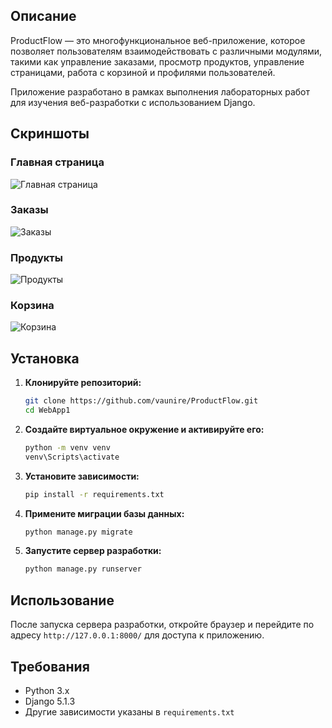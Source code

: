 ## Описание

ProductFlow — это многофункциональное веб-приложение, которое позволяет пользователям взаимодействовать с различными модулями, такими как управление заказами, просмотр продуктов, управление страницами, работа с корзиной и профилями пользователей.

Приложение разработано в рамках выполнения лабораторных работ для изучения веб-разработки с использованием Django.

## Скриншоты

### Главная страница
![Главная страница]()

### Заказы
![Заказы]()

### Продукты
![Продукты]()

### Корзина
![Корзина]()

## Установка

1. **Клонируйте репозиторий:**

   ```bash
   git clone https://github.com/vaunire/ProductFlow.git
   cd WebApp1
   ```

2. **Создайте виртуальное окружение и активируйте его:**

   ```bash
   python -m venv venv
   venv\Scripts\activate
   ```

3. **Установите зависимости:**

   ```bash
   pip install -r requirements.txt
   ```

4. **Примените миграции базы данных:**

   ```bash
   python manage.py migrate
   ```

5. **Запустите сервер разработки:**

   ```bash
   python manage.py runserver
   ```

## Использование

После запуска сервера разработки, откройте браузер и перейдите по адресу `http://127.0.0.1:8000/` для доступа к приложению.

## Требования

- Python 3.x
- Django 5.1.3
- Другие зависимости указаны в `requirements.txt`